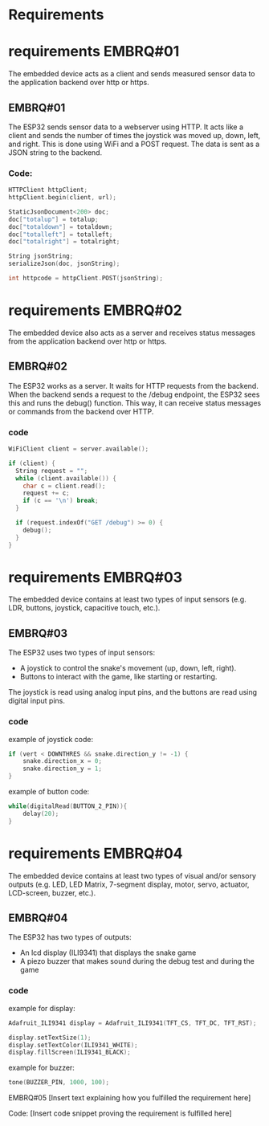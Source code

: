 # Requirements

# requirements EMBRQ#01
The embedded device acts as a client and sends measured sensor data to the application backend over http or https.

## EMBRQ#01
The ESP32 sends sensor data to a webserver using HTTP. It acts like a client and sends the number of times the joystick was moved up, down, left, and right. This is done using WiFi and a POST request. The data is sent as a JSON string to the backend.

### Code:
```cpp
HTTPClient httpClient;
httpClient.begin(client, url);

StaticJsonDocument<200> doc;
doc["totalup"] = totalup;
doc["totaldown"] = totaldown;
doc["totalleft"] = totalleft;
doc["totalright"] = totalright;

String jsonString;
serializeJson(doc, jsonString);

int httpcode = httpClient.POST(jsonString);
```

# requirements EMBRQ#02
The embedded device also acts as a server and receives status messages from the application backend over http or https.

## EMBRQ#02
The ESP32 works as a server. It waits for HTTP requests from the backend. When the backend sends a request to the /debug endpoint, the ESP32 sees this and runs the debug() function. This way, it can receive status messages or commands from the backend over HTTP.

### code
```cpp
WiFiClient client = server.available();

if (client) {
  String request = "";
  while (client.available()) {
    char c = client.read();
    request += c;
    if (c == '\n') break;
  }

  if (request.indexOf("GET /debug") >= 0) {
    debug();
  }
}
```

# requirements EMBRQ#03
The embedded device contains at least two types of input sensors (e.g. LDR, buttons, joystick, capacitive touch, etc.).

## EMBRQ#03
The ESP32 uses two types of input sensors:
- A joystick to control the snake's movement (up, down, left, right).
- Buttons to interact with the game, like starting or restarting.

The joystick is read using analog input pins, and the buttons are read using digital input pins.

### code
example of joystick code:
```cpp
if (vert < DOWNTHRES && snake.direction_y != -1) {
    snake.direction_x = 0;
    snake.direction_y = 1;
}
```

example of button code:
```cpp
while(digitalRead(BUTTON_2_PIN)){
    delay(20);
}
```

# requirements EMBRQ#04
The embedded device contains at least two types of visual and/or sensory outputs (e.g. LED, LED Matrix, 7-segment display, motor, servo, actuator, LCD-screen, buzzer, etc.).

## EMBRQ#04
The ESP32 has two types of outputs:

- An lcd display (ILI9341) that displays the snake game
- A piezo buzzer that makes sound during the debug test and during the game

### code
example for display:
```cpp
Adafruit_ILI9341 display = Adafruit_ILI9341(TFT_CS, TFT_DC, TFT_RST);

display.setTextSize(1);
display.setTextColor(ILI9341_WHITE);
display.fillScreen(ILI9341_BLACK);
```
example for buzzer:
```cpp
tone(BUZZER_PIN, 1000, 100);
```
EMBRQ#05
[Insert text explaining how you fulfilled the requirement here]

Code:
[Insert code snippet proving the requirement is fulfilled here]